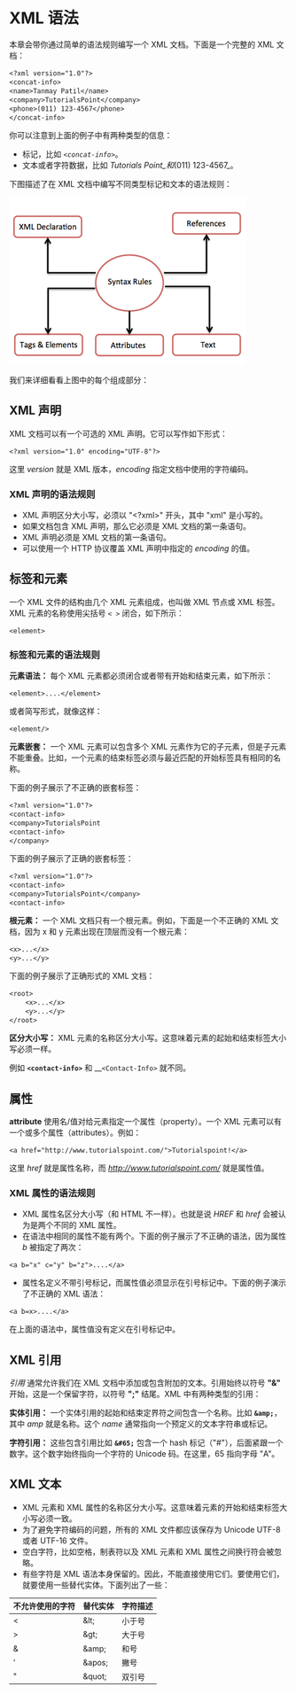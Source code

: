 # XML 语法

本章会带你通过简单的语法规则编写一个 XML 文档。下面是一个完整的 XML 文档：

```
<?xml version="1.0"?>
<concat-info>
<name>Tanmay Patil</name>
<company>TutorialsPoint</company>
<phone>(011) 123-4567</phone>
</concat-info>
```

你可以注意到上面的例子中有两种类型的信息：

- 标记，比如 _`<concat-info>`_。
- 文本或者字符数据，比如 _Tutorials Point_和_(011) 123-4567_。

下图描述了在 XML 文档中编写不同类型标记和文本的语法规则：

![syntax rules](images/syntaxrules.png)

我们来详细看看上图中的每个组成部分：

## XML 声明

XML 文档可以有一个可选的 XML 声明。它可以写作如下形式：

```
<?xml version="1.0" encoding="UTF-8"?>
```

这里 _version_ 就是 XML 版本，_encoding_ 指定文档中使用的字符编码。

### XML 声明的语法规则

- XML 声明区分大小写，必须以 "<?xml>" 开头，其中 "xml" 是小写的。
- 如果文档包含 XML 声明，那么它必须是 XML 文档的第一条语句。
- XML 声明必须是 XML 文档的第一条语句。
- 可以使用一个 HTTP 协议覆盖 XML 声明中指定的 _encoding_ 的值。

## 标签和元素

一个 XML 文件的结构由几个 XML 元素组成，也叫做 XML 节点或 XML 标签。XML 元素的名称使用尖括号 `< >` 闭合，如下所示：

```
<element>
```

### 标签和元素的语法规则

__元素语法：__ 每个 XML 元素都必须闭合或者带有开始和结束元素，如下所示：

```
<element>....</element>
```

或者简写形式，就像这样：

```
<element/>
```

__元素嵌套：__ 一个 XML 元素可以包含多个 XML 元素作为它的子元素，但是子元素不能重叠。比如，一个元素的结束标签必须与最近匹配的开始标签具有相同的名称。

下面的例子展示了不正确的嵌套标签：

```
<?xml version="1.0"?>
<contact-info>
<company>TutorialsPoint
<contact-info>
</company>
```

下面的例子展示了正确的嵌套标签：

```
<?xml version="1.0"?>
<contact-info>
<company>TutorialsPoint</company>
<contact-info>
```

__根元素：__ 一个 XML 文档只有一个根元素。例如，下面是一个不正确的 XML 文档，因为 x 和 y 元素出现在顶层而没有一个根元素：

```
<x>...</x>
<y>...</y>
```

下面的例子展示了正确形式的 XML 文档：

```
<root>
	<x>...</x>
	<y>...</y>
</root>
```

__区分大小写：__ XML 元素的名称区分大小写。这意味着元素的起始和结束标签大小写必须一样。

例如 __`<contact-info>`__ 和 __`<Contact-Info>` 就不同。

## 属性

__attribute__ 使用名/值对给元素指定一个属性（property）。一个 XML 元素可以有一个或多个属性（attributes）。例如：

```
<a href="http://www.tutorialspoint.com/">Tutorialspoint!</a>
```

这里 _href_ 就是属性名称，而 _http://www.tutorialspoint.com/_ 就是属性值。

### XML 属性的语法规则

- XML 属性名区分大小写（和 HTML 不一样）。也就是说 _HREF_ 和 _href_ 会被认为是两个不同的 XML 属性。
- 在语法中相同的属性不能有两个。下面的例子展示了不正确的语法，因为属性 _b_ 被指定了两次：

```
<a b="x" c="y" b="z">....</a>
```

- 属性名定义不带引号标记，而属性值必须显示在引号标记中。下面的例子演示了不正确的 XML 语法：

```
<a b=x>....</a>
```

在上面的语法中，属性值没有定义在引号标记中。

## XML 引用

_引用_ 通常允许我们在 XML 文档中添加或包含附加的文本。引用始终以符号 __"&"__ 开始，这是一个保留字符，以符号 __";"__ 结尾。XML 中有两种类型的引用：

__实体引用：__ 一个实体引用的起始和结束定界符之间包含一个名称。比如 __`&amp;`__，其中 _amp_ 就是名称。这个 _name_ 通常指向一个预定义的文本字符串或标记。

__字符引用：__ 这些包含引用比如 __`&#65;`__ 包含一个 hash 标记（"#"），后面紧跟一个数字。这个数字始终指向一个字符的 Unicode 码。在这里，65 指向字母 "A"。

## XML 文本

- XML 元素和 XML 属性的名称区分大小写。这意味着元素的开始和结束标签大小写必须一致。
- 为了避免字符编码的问题，所有的 XML 文件都应该保存为 Unicode UTF-8 或者 UTF-16 文件。
- 空白字符，比如空格，制表符以及 XML 元素和 XML 属性之间换行符会被忽略。
- 有些字符是 XML 语法本身保留的。因此，不能直接使用它们。要使用它们，就要使用一些替代实体。下面列出了一些：

<table>
	<thead>
		<tr>
			<th>不允许使用的字符</th>
			<th>替代实体</th>
			<th>字符描述</th>
		</tr>
	</thead>
	<tbody>
		<tr>
			<td><</td>
			<td>&amp;lt;</td>
			<td>小于号</td>
		</tr>
		<tr>
			<td>></td>
			<td>&amp;gt;</td>
			<td>大于号</td>
		</tr>
		<tr>
			<td>&</td>
			<td>&amp;amp;</td>
			<td>和号</td>
		</tr>
		<tr>
			<td>'</td>
			<td>&amp;apos;</td>
			<td>撇号</td>
		</tr>
		<tr>
			<td>"</td>
			<td>&amp;quot;</td>
			<td>双引号</td>
		</tr>
	</tbody>
</table>